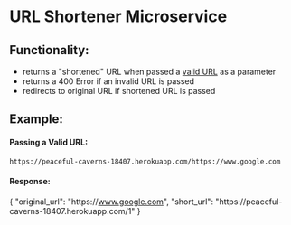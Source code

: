 # URL Shortener Microservice
## Functionality:
* returns a "shortened" URL when passed a [valid URL] as a parameter
* returns a 400 Error if an invalid URL is passed
* redirects to original URL if shortened URL is passed

## Example:
#### Passing a Valid URL:
 ``https://peaceful-caverns-18407.herokuapp.com/https://www.google.com``
#### Response:
{ "original_url": "https&#58;//www.google.com", "short_url": "https&#58;//peaceful-caverns-18407.herokuapp.com/1" }

[valid URL]: https://github.com/chriso/validator.js
